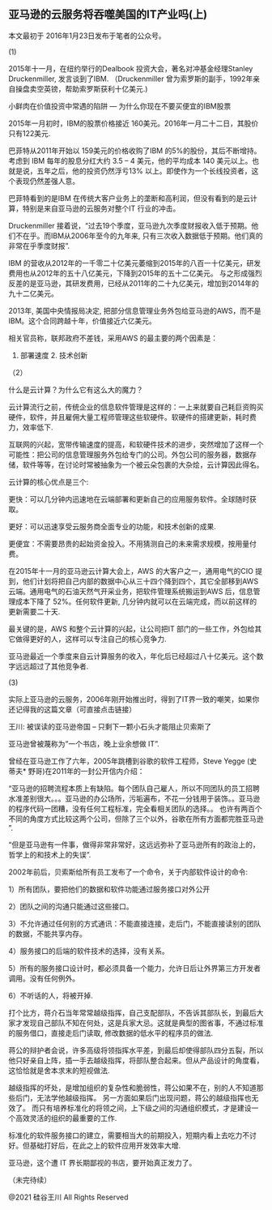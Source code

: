 ## 亚马逊的云服务将吞噬美国的IT产业吗(上)

本文最初于 2016年1月23日发布于笔者的公众号。

(1)

2015年十一月，在纽约举行的Dealbook 投资大会，著名对冲基金经理Stanley Druckenmiller, 发言谈到了IBM. （Druckenmiller
曾为索罗斯的副手，1992年亲自操盘卖空英镑，帮助索罗斯获利十亿美元.)

小鲜肉在价值投资中常遇的陷阱 &#8212; 为什么你现在不要买便宜的IBM股票

2015年一月初时，IBM的股票价格接近 160美元。2016年一月二十二日，其股价只有122美元.

巴菲特从2011年开始以 159美元的价格收购了IBM 的5%的股份，其后不断增持。考虑到 IBM 每年的股息分红大约 3.5 – 4 美元，他的平均成本
140 美元以上。也就是说，五年之后，他的投资仍然浮亏13% 以上。即使作为一个长线投资者，这个表现仍然差强人意。

巴菲特看到的是IBM 在传统大客户业务上的垄断和高利润，但没有看到的是云计算，特别是来自亚马逊的云服务对整个IT 行业的冲击。

Druckenmiller 接着说，“过去19个季度，亚马逊九次季度财报收入低于预期。他们不在乎。而IBM从2006年至今的九年来,
只有三次收入数据低于预期。他们真的非常在乎季度财报”.

IBM 的营收从2012年的一千零二十亿美元萎缩到2015年的八百一十亿美元，研发费用也从2012年的五十八亿美元，下降到2015年的五十二亿美元。
与之形成强烈反差的是亚马逊，其研发费用，已经从2011年的二十九亿美元，增加到2014年的九十二亿美元。

2013年, 美国中央情报局决定, 把部分信息管理业务外包给亚马逊的AWS，而不是IBM。这个合同跨越十年，价值接近六亿美元。

相关官员称，联邦政府不差钱，采用AWS 的最主要的两个因素是：

1. 部署速度 2. 技术创新

（2）

什么是云计算？为什么它有这么大的魔力？

云计算流行之前，传统企业的信息软件管理是这样的：一上来就要自己耗巨资购买硬件，软件，并且雇佣大量工程师管理这些软硬件。软硬件的搭建更新，耗时费力，效率低下.

互联网的兴起，宽带传输速度的提高，和软硬件技术的进步，突然增加了这样一个可能性：把公司的信息管理服务外包给专门的公司。外包公司的服务器，数据存储，软件等等，在讨论时常被抽象为一个被云朵包裹的大杂烩，云计算因此得名。

云计算的核心优点是三个:

更快：可以几分钟内迅速地在云端部署和更新自己的应用服务软件。全球随时获取。

更好：可以迅速享受云服务商全面专业的功能，和技术创新的成果.

更便宜：不需要昂贵的起始资金投入。不用猜测自己的未来需求规模，按用量付费。

在2015年十一月的亚马逊云计算大会上，AWS 的大客户之一，通用电气的CIO
提到，他们计划将把自己内部的数据中心从三十四个降到四个，其它全部移到AWS云端。通用电气的石油天然气开采业务，把软件管理系统搬运到AWS
后，信息管理成本下降了 52%。任何软件更新, 几分钟内就可以在云端完成，而以前这样的更新需要二十天.

最关键的是，AWS 和整个云计算的兴起，让公司把IT 部门的一些工作，外包给其它做得更好的人，这样可以专注自己的核心竞争力.

亚马逊最近一个季度来自云计算服务的收入，年化后已经超过八十亿美元。这个数字远远超过了其他竞争者.

(3)

实际上亚马逊的云服务，2006年刚开始推出时，得到了IT界一致的嘲笑，如果你还记得我的这篇文章（可直接点击链接）

王川: 被误读的亚马逊帝国 &#8211; 只剩下一颗小石头才能阻止贝索斯了

亚马逊曾被蔑称为”一个书店，晚上业余想做 IT”.

曾经在亚马逊工作了六年，2005年跳槽到谷歌的软件工程师，Steve Yegge (史蒂夫* 野哥)在2011年的一封公开信内介绍：

“亚马逊的招聘流程本质上有缺陷。每个团队自己雇人，所以不同团队的员工招聘水准差别很大。。。亚马逊的办公场所，污垢遍布，不花一分钱用于装饰。。亚马逊的程序代码一团糟，没有任何工程标准，完全看相关团队的选择。。
也许有两百个不同的角度方式比较这两个公司，但除了三个以外，谷歌在所有方面都完胜亚马逊 ”.

“但是亚马逊有一件事，做得非常非常好，这远远弥补了亚马逊所有的政治上的，哲学上的和技术上的失误”.

2002年前后，贝索斯给所有员工发布了一个命令，关于内部软件设计的命令:

1）所有团队，要把他们的数据和软件功能通过服务接口对外公开

2）团队之间的沟通只能通过这些接口。

3）不允许通过任何别的方式通讯：不能直接连接，走后门，不能直接读别的团队的数据，不能共享内存。

4）服务接口的后端的软件技术的选择，没有关系。

5）所有的服务接口设计时，都必须具备一个能力，允许日后让外界第三方开发者调用。没有任何例外。

6）不听话的人，将被开掉.

打个比方，蒋介石当年常常越级指挥，自己支配部队，不告诉其部队长，到最后大家才发现自己部队不知在何处，这是兵家大忌。这就是典型的图省事，不通过标准的服务借口，直接走后门读取,
修改数据的低水平的程序员的做法.

蒋公的辩护者会说，许多高级将领指挥水平差，到最后却使得部队四分五裂，所以他只好亲自上阵，插一手去越级指挥，将部队整合起来。但从产品设计的角度看，这恰恰就是舍本求末的短视做法.

越级指挥的坏处，是增加组织的复杂性和脆弱性，蒋公如果不在，别的人不知道那些后门，无法学他越级指挥。 另一方面如果后门出现问题，蒋公的越级指挥也无效了。
而只有培养标准化的将领之间，上下级之间的沟通组织模式，才是建设一个高效灵活的组织的最重要的工作.

标准化的软件服务接口的建立，需要相当大的前期投入，短期内看上去吃力不讨好。但基础打好后，在此之上的软件应用开发效率大增.

亚马逊，这个遭 IT 界长期鄙视的书店，要开始真正发力了。

（未完待续）

@2021 硅谷王川 All Rights Reserved

